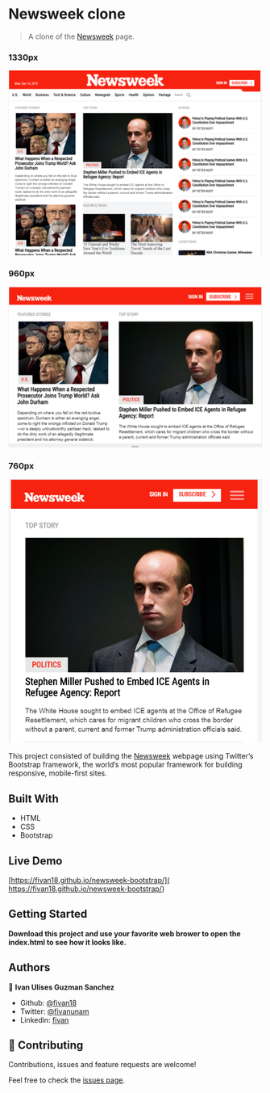 # Newsweek clone

> A clone of the [Newsweek](https://www.newsweek.com/) page.


### 1330px 
<p align="center">
    <img src="screenshots/nw1.PNG">
</p>


### 960px
<p align="center">
    <img src="screenshots/nw2.PNG">
</p>


### 760px
<p align="center">
    <img src="screenshots/nw3.PNG">
</p>

This project consisted of building the [Newsweek](https://www.newsweek.com/) webpage using Twitter’s Bootstrap framework, the world’s most popular framework for building responsive, mobile-first sites. 

## Built With

- HTML
- CSS
- Bootstrap

## Live Demo

[https://fivan18.github.io/newsweek-bootstrap/]( https://fivan18.github.io/newsweek-bootstrap/)


## Getting Started

**Download this project and use your favorite web brower to open the index.html to see how it looks like.**

## Authors

👤 **Ivan Ulises Guzman Sanchez**

- Github: [@fivan18](https://github.com/fivan18)
- Twitter: [@fivanunam](https://twitter.com/fivanunam)
- Linkedin: [fivan](www.linkedin.com/in/fivan)


## 🤝 Contributing

Contributions, issues and feature requests are welcome!

Feel free to check the [issues page](https://github.com/fivan18/newsweek-bootstrap/issues).


